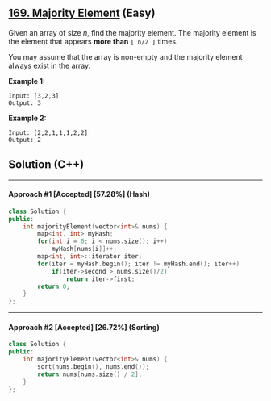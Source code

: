 ## [169. Majority Element](https://leetcode.com/problems/majority-element/) (Easy)

Given an array of size *n*, find the majority element. The majority element is the element that appears **more than** `⌊ n/2 ⌋` times.

You may assume that the array is non-empty and the majority element always exist in the array.

**Example 1:**

```
Input: [3,2,3]
Output: 3
```

**Example 2:**

```
Input: [2,2,1,1,1,2,2]
Output: 2
```

## Solution (C++)

------

#### Approach #1  [Accepted] [57.28%] (Hash)

```c++
class Solution {
public:
    int majorityElement(vector<int>& nums) {
        map<int, int> myHash;
        for(int i = 0; i < nums.size(); i++)
            myHash[nums[i]]++;
        map<int, int>::iterator iter;
        for(iter = myHash.begin(); iter != myHash.end(); iter++)
            if(iter->second > nums.size()/2)
                return iter->first;
        return 0;
    }
};
```

---

#### Approach #2  [Accepted] [26.72%] (Sorting)

```c++
class Solution {
public:
    int majorityElement(vector<int>& nums) {
        sort(nums.begin(), nums.end());
        return nums[nums.size() / 2];
    }
};
```

